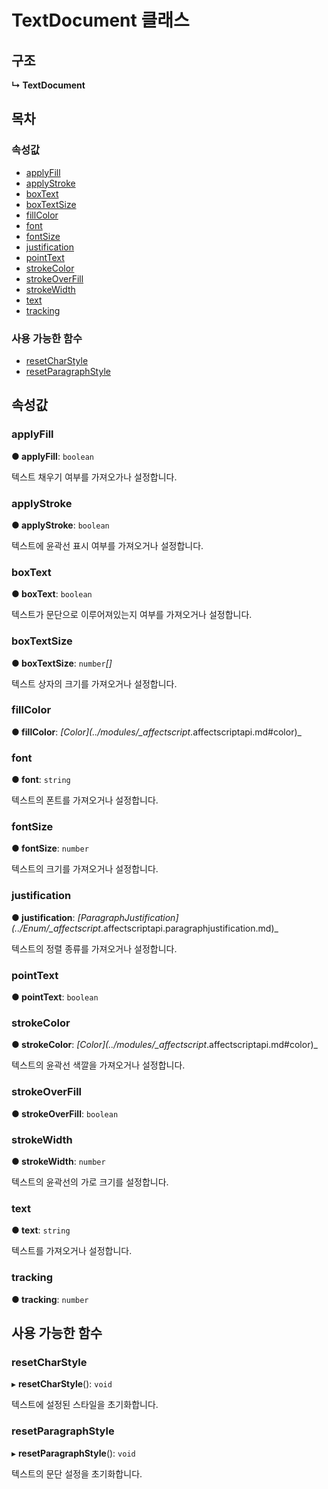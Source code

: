 # TextDocument 클래스

## 구조

**↳ TextDocument**

## 목차

### 속성값

* [applyFill](https://github.com/AffectScript/affectscript-docs/tree/306de14a6253b187416c39813dcd85cd8989dc14/javascript-api/기타%20그%20외%20참조%20API/Class/_affectscript_.affectscriptapi.textdocument.md#applyfill)
* [applyStroke](https://github.com/AffectScript/affectscript-docs/tree/306de14a6253b187416c39813dcd85cd8989dc14/javascript-api/기타%20그%20외%20참조%20API/Class/_affectscript_.affectscriptapi.textdocument.md#applystroke)
* [boxText](https://github.com/AffectScript/affectscript-docs/tree/306de14a6253b187416c39813dcd85cd8989dc14/javascript-api/기타%20그%20외%20참조%20API/Class/_affectscript_.affectscriptapi.textdocument.md#boxtext)
* [boxTextSize](https://github.com/AffectScript/affectscript-docs/tree/306de14a6253b187416c39813dcd85cd8989dc14/javascript-api/기타%20그%20외%20참조%20API/Class/_affectscript_.affectscriptapi.textdocument.md#boxtextsize)
* [fillColor](https://github.com/AffectScript/affectscript-docs/tree/306de14a6253b187416c39813dcd85cd8989dc14/javascript-api/기타%20그%20외%20참조%20API/Class/_affectscript_.affectscriptapi.textdocument.md#fillcolor)
* [font](https://github.com/AffectScript/affectscript-docs/tree/306de14a6253b187416c39813dcd85cd8989dc14/javascript-api/기타%20그%20외%20참조%20API/Class/_affectscript_.affectscriptapi.textdocument.md#font)
* [fontSize](https://github.com/AffectScript/affectscript-docs/tree/306de14a6253b187416c39813dcd85cd8989dc14/javascript-api/기타%20그%20외%20참조%20API/Class/_affectscript_.affectscriptapi.textdocument.md#fontsize)
* [justification](https://github.com/AffectScript/affectscript-docs/tree/306de14a6253b187416c39813dcd85cd8989dc14/javascript-api/기타%20그%20외%20참조%20API/Class/_affectscript_.affectscriptapi.textdocument.md#justification)
* [pointText](https://github.com/AffectScript/affectscript-docs/tree/306de14a6253b187416c39813dcd85cd8989dc14/javascript-api/기타%20그%20외%20참조%20API/Class/_affectscript_.affectscriptapi.textdocument.md#pointtext)
* [strokeColor](https://github.com/AffectScript/affectscript-docs/tree/306de14a6253b187416c39813dcd85cd8989dc14/javascript-api/기타%20그%20외%20참조%20API/Class/_affectscript_.affectscriptapi.textdocument.md#strokecolor)
* [strokeOverFill](https://github.com/AffectScript/affectscript-docs/tree/306de14a6253b187416c39813dcd85cd8989dc14/javascript-api/기타%20그%20외%20참조%20API/Class/_affectscript_.affectscriptapi.textdocument.md#strokeoverfill)
* [strokeWidth](https://github.com/AffectScript/affectscript-docs/tree/306de14a6253b187416c39813dcd85cd8989dc14/javascript-api/기타%20그%20외%20참조%20API/Class/_affectscript_.affectscriptapi.textdocument.md#strokewidth)
* [text](https://github.com/AffectScript/affectscript-docs/tree/306de14a6253b187416c39813dcd85cd8989dc14/javascript-api/기타%20그%20외%20참조%20API/Class/_affectscript_.affectscriptapi.textdocument.md#text)
* [tracking](https://github.com/AffectScript/affectscript-docs/tree/306de14a6253b187416c39813dcd85cd8989dc14/javascript-api/기타%20그%20외%20참조%20API/Class/_affectscript_.affectscriptapi.textdocument.md#tracking)

### 사용 가능한 함수

* [resetCharStyle](https://github.com/AffectScript/affectscript-docs/tree/306de14a6253b187416c39813dcd85cd8989dc14/javascript-api/기타%20그%20외%20참조%20API/Class/_affectscript_.affectscriptapi.textdocument.md#resetcharstyle)
* [resetParagraphStyle](https://github.com/AffectScript/affectscript-docs/tree/306de14a6253b187416c39813dcd85cd8989dc14/javascript-api/기타%20그%20외%20참조%20API/Class/_affectscript_.affectscriptapi.textdocument.md#resetparagraphstyle)

## 속성값

### applyFill <a id="applyfill"></a>

**● applyFill**: `boolean`

텍스트 채우기 여부를 가져오가나 설정합니다.

### applyStroke <a id="applystroke"></a>

**● applyStroke**: `boolean`

텍스트에 윤곽선 표시 여부를 가져오거나 설정합니다.

### boxText <a id="boxtext"></a>

**● boxText**: `boolean`

텍스트가 문단으로 이루어져있는지 여부를 가져오거나 설정합니다.

### boxTextSize <a id="boxtextsize"></a>

**● boxTextSize**: `number`_\[\]_

텍스트 상자의 크기를 가져오거나 설정합니다.

### fillColor <a id="fillcolor"></a>

**● fillColor**: _\[Color\]\(../modules/\_affectscript_.affectscriptapi.md\#color\)\_

### font <a id="font"></a>

**● font**: `string`

텍스트의 폰트를 가져오거나 설정합니다.

### fontSize <a id="fontsize"></a>

**● fontSize**: `number`

텍스트의 크기를 가져오거나 설정합니다.

### justification <a id="justification"></a>

**● justification**: _\[ParagraphJustification\]\(../Enum/\_affectscript_.affectscriptapi.paragraphjustification.md\)\_

텍스트의 정렬 종류를 가져오거나 설정합니다.

### pointText <a id="pointtext"></a>

**● pointText**: `boolean`

### strokeColor <a id="strokecolor"></a>

**● strokeColor**: _\[Color\]\(../modules/\_affectscript_.affectscriptapi.md\#color\)\_

텍스트의 윤곽선 색깔을 가져오거나 설정합니다.

### strokeOverFill <a id="strokeoverfill"></a>

**● strokeOverFill**: `boolean`

### strokeWidth <a id="strokewidth"></a>

**● strokeWidth**: `number`

텍스트의 윤곽선의 가로 크기를 설정합니다.

### text <a id="text"></a>

**● text**: `string`

텍스트를 가져오거나 설정합니다.

### tracking <a id="tracking"></a>

**● tracking**: `number`

## 사용 가능한 함수

### resetCharStyle <a id="resetcharstyle"></a>

▸ **resetCharStyle**\(\): `void`

텍스트에 설정된 스타일을 초기화합니다.

### resetParagraphStyle <a id="resetparagraphstyle"></a>

▸ **resetParagraphStyle**\(\): `void`

텍스트의 문단 설정을 초기화합니다.

